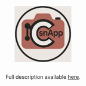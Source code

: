 <div style="text-align: center;">
  <img src="./reports/CsnApp.jpeg" width="30%" style="margin-bottom: 1em;" />
  <p>
    Full description available <a href="https://tjards.github.io/posts/2025/contactsnapp/">here</a>.
  </p>
</div>

<!---
# ContactsnApp: find phone numbers in images

Building off my earlier exploration of [custom ChatGPTs](https://tjards.github.io/posts/2024/custom_gpt/), I tried building an AI app from scratch based most off vibe coding supported by [GitHub Copilot in VSCode](https://code.visualstudio.com/docs/copilot/overview). Inspired by a recent AirBnB experience, I developed ContactsnApp: a user-friendly application designed to streamline the extraction and annotation of phone numbers from images using AI models. 

The first thing I asked ChatGPT to do was recommend which tools I should use, which I summarize as follows:
- **Frontend**: [Toga](https://beeware.org/project/toga/), a Python native, OS native GUI toolkit. 
- **Backend**: [Flask](https://flask.palletsprojects.com/en/stable/), a lightweight web application framework to host my AI models
- **Object detection and classification**: [YOLO](https://www.v7labs.com/blog/yolo-object-detection), a popular object detection model known for its speed and accuracy
- **Computer vision dataset**: [Roboflow](https://roboflow.com/), to train my YOLO model
- **Integration**: frontend and backend components communicate via [REST API](https://restfulapi.net/).

## Key Functionalities
- **Image Upload**: Users select and upload images directly within the app.
- **Digit Detection**: Uses YOLO to detect digits as objects (bounded boxes).
- **Classification**: Uses Convolutional Neural Network (CNN)-based classification to detect and label digits within these bounded boxes.
- **Post-processing**: Some custom post-processing techniques to clean up the results.
- **Interactive Display**: Provides annotated images displaying detected numbers clearly.


<img src="reports/GUI.png" width="70%"/>

## Project Structure

Here's an outline of the application's structure. 

```
contactsnap/
├── backend/
│   ├── app.py                  # Flask backend API
│   ├── inference/
│   │   ├── detect_classify.py  # YOLO/CNN detection and classification pipeline
│   │   └── models/
│   │       └── [model files]   # Model weights go here (nominally in *.pt format)
│
├── frontend/
│   ├── app.py                  # Toga GUI application
│   ├── uploads/                # uploaded images are saved here
│   └── results/                # annotated images are saved here
└── app.py                      # Launches frontend and backend
```

## Learning process

I also experimented with transfer learning. I first trained my YOLO model to identify cleanish characters as objects using [alphabettraining-iis85](https://universe.roboflow.com/alphabettraining/character-detection-iis85) and then fine-tuned for handwritten digits using [cscai-o5oyu](https://universe.roboflow.com/cscai-o5oyu/handwriting-recognition-xyekz). I "froze" the first 10 layers of the YOLO model in order to speed up learning, assuming that the first run had learned the basic structure of digit objects and only needed fine-tuning to recognize the variance in handwritten digits.

### Learning the structure of digits

Below are training and validation progress for the first training run, where I trainined the whole model on digit objects. Note that the training and validation loss both decline. At the end, validation loss is just above 1.

<img src="reports/learning_results_a.png" width="50%"/>

### Finetuning for handwritten digits

Below are training and validation progress for the second training run, where I froze the first 10 layers of the model and focused mainly on improving the output layer. Note that the training and validation loss both decline lower than the first run. At the end, validation loss is around 0.5.

<img src="reports/learning_results_b.png" width="50%"/>

## Post-processing

In order to filter out non-phone numbers, I develop a custom post-processing technique that only returns numbers that are grouped close together horizontally.

Below you will see this works to filter out some letters mis-identified as part of the phone number:

<img src="reports/output_with_labels_nopost.jpg" width="30%"/>
<img src="reports/output_with_labels_post.jpg" width="30%"/>

## Building the App with Briefcase

I used Briefcase to build the app. If you want to run the app yourself, make sure Python and Briefcase are installed:
```bash
pip install briefcase
```
Create the project:
```bash
briefcase create
```
Build the app:
```bash
briefcase build
```
Run the app:
```bash
briefcase run
```

I don't pay the $99/mo to be an Apple developer, so I could not bring to distribution. If you are so-inclined, this will package for distribution:
```bash
briefcase package
```

## Future Improvements
- Notice the model make mistakes, especially with handwritten digits and poor lighting. I plan to improve the models. 
- Make a mobile app.
- Autosave to mobile contact list.

--->

